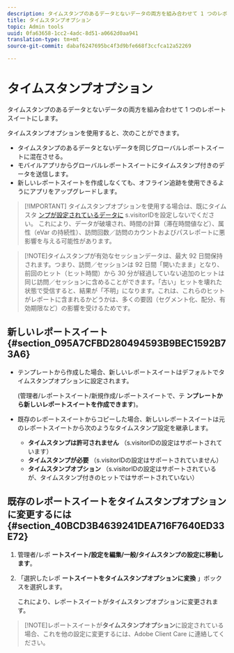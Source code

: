 ```yaml
---
description: タイムスタンプのあるデータとないデータの両方を組み合わせて 1 つのレポートスイートにします。
title: タイムスタンプオプション
topic: Admin tools
uuid: 0fa63658-1cc2-4adc-8d51-a0662d0aa941
translation-type: tm+mt
source-git-commit: dabaf6247695bc4f3d9bfe668f3ccfca12a52269

---
```



# タイムスタンプオプション

タイムスタンプのあるデータとないデータの両方を組み合わせて 1 つのレポートスイートにします。

タイムスタンプオプションを使用すると、次のことができます。

* タイムスタンプのあるデータとないデータを同じグローバルレポートスイートに混在させる。
* モバイルアプリからグローバルレポートスイートにタイムスタンプ付きのデータを送信します。
* 新しいレポートスイートを作成しなくても、オフライン追跡を使用できるようにアプリをアップグレードします。

>[!IMPORTANT] タイムスタンプオプションを使用する場合は、既にタイムスタ [ンプが設定されているデータに](/help/implement/vars/config-vars/visitorid.md) s.visitorIDを設定しないでください。 これにより、データが破壊され、時間の計算（滞在時間値など）、属性（eVar の持続性）、訪問回数／訪問のカウントおよびパスレポートに悪影響を与える可能性があります。

>[!NOTE]タイムスタンプが有効なセッションデータは、最大 92 日間保持されます。つまり、訪問／セッションは 92 日間「開いたまま」となり、前回のヒット（ヒット時間）から 30 分が経過していない追加のヒットは同じ訪問／セッションに含めることができます。「古い」ヒットを壊れた状態で受信すると、結果が「不明」になります。これは、これらのヒットがレポートに含まれるかどうかは、多くの要因（セグメント化、配分、有効期限など）の影響を受けるためです。

## 新しいレポートスイート {#section_095A7CFBD280494593B9BEC1592B73A6}

* テンプレートから作成した場合、新しいレポートスイートはデフォルトでタイムスタンプオプションに設定されます。

   (管理者/レポートスイート/新規作成/レポートスイートで、テ **ンプレートから新しいレポートスイートを作成できます**)。
* 既存のレポートスイートからコピーした場合、新しいレポートスイートは元のレポートスイートから次のようなタイムスタンプ設定を継承します。

   * **タイムスタンプは許可されません** （s.visitorIDの設定はサポートされています）
   * **タイムスタンプが必要** （s.visitorIDの設定はサポートされていません）
   * **タイムスタンプオプション** （s.visitorIDの設定はサポートされているが、タイムスタンプ付きのヒットではサポートされていない）

## 既存のレポートスイートをタイムスタンプオプションに変更するには {#section_40BCD3B4639241DEA716F7640ED33E72}

1. 管理者/レポ **ートスイート/設定を編集/一般/タイムスタンプの設定に移動します**。
1. 「選択したレポ **ートスイートをタイムスタンプオプションに変換** 」ボックスを選択します。

   これにより、レポートスイートがタイムスタンプオプションに変更されます。

>[!NOTE]レポートスイートが&#x200B;**タイムスタンプオプション**&#x200B;に設定されている場合、これを他の設定に変更するには、Adobe Client Care に連絡してください。

